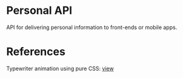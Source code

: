 # Personal API

API for delivering personal information to front-ends or mobile apps.

# References

Typewriter animation using pure CSS: [view](https://css-tricks.com/snippets/css/typewriter-effect/)

